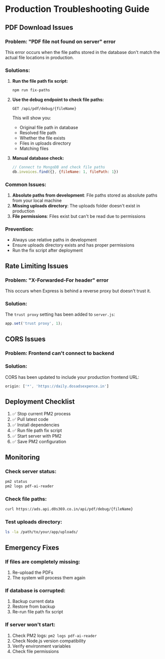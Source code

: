 # Production Troubleshooting Guide

## PDF Download Issues

### Problem: "PDF file not found on server" error

This error occurs when the file paths stored in the database don't match the actual file locations in production.

### Solutions:

1. **Run the file path fix script:**
   ```bash
   npm run fix-paths
   ```

2. **Use the debug endpoint to check file paths:**
   ```
   GET /api/pdf/debug/{fileName}
   ```
   This will show you:
   - Original file path in database
   - Resolved file path
   - Whether the file exists
   - Files in uploads directory
   - Matching files

3. **Manual database check:**
   ```javascript
   // Connect to MongoDB and check file paths
   db.invoices.find({}, {fileName: 1, filePath: 1})
   ```

### Common Issues:

1. **Absolute paths from development**: File paths stored as absolute paths from your local machine
2. **Missing uploads directory**: The uploads folder doesn't exist in production
3. **File permissions**: Files exist but can't be read due to permissions

### Prevention:

- Always use relative paths in development
- Ensure uploads directory exists and has proper permissions
- Run the fix script after deployment

## Rate Limiting Issues

### Problem: "X-Forwarded-For header" error

This occurs when Express is behind a reverse proxy but doesn't trust it.

### Solution:

The `trust proxy` setting has been added to `server.js`:
```javascript
app.set('trust proxy', 1);
```

## CORS Issues

### Problem: Frontend can't connect to backend

### Solution:

CORS has been updated to include your production frontend URL:
```javascript
origin: ['*', 'https://daily.dosadsexpence.in']
```

## Deployment Checklist

1. ✅ Stop current PM2 process
2. ✅ Pull latest code
3. ✅ Install dependencies
4. ✅ Run file path fix script
5. ✅ Start server with PM2
6. ✅ Save PM2 configuration

## Monitoring

### Check server status:
```bash
pm2 status
pm2 logs pdf-ai-reader
```

### Check file paths:
```bash
curl https://ads.api.d0s369.co.in/api/pdf/debug/{fileName}
```

### Test uploads directory:
```bash
ls -la /path/to/your/app/uploads/
```

## Emergency Fixes

### If files are completely missing:
1. Re-upload the PDFs
2. The system will process them again

### If database is corrupted:
1. Backup current data
2. Restore from backup
3. Re-run file path fix script

### If server won't start:
1. Check PM2 logs: `pm2 logs pdf-ai-reader`
2. Check Node.js version compatibility
3. Verify environment variables
4. Check file permissions
